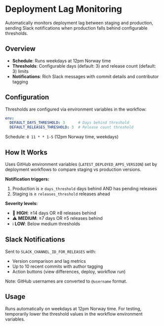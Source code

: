 # Deployment Lag Monitoring

Automatically monitors deployment lag between staging and production, sending Slack notifications when production falls behind configurable thresholds.

## Overview

- **Schedule**: Runs weekdays at 12pm Norway time
- **Thresholds**: Configurable days (default: 3) and release count (default: 3) limits
- **Notifications**: Rich Slack messages with commit details and contributor tagging

## Configuration

Thresholds are configured via environment variables in the workflow:
```yaml
env:
  DEFAULT_DAYS_THRESHOLD: 3      # Days behind threshold
  DEFAULT_RELEASES_THRESHOLD: 3  # Release count threshold
```

Schedule: `0 11 * * 1-5` (12pm Norway time, weekdays)

## How It Works

Uses GitHub environment variables (`LATEST_DEPLOYED_APPS_VERSION`) set by deployment workflows to compare staging vs production versions.

**Notification triggers:**
1. Production is ≥ `days_threshold` days behind AND has pending releases
2. Staging is ≥ `releases_threshold` releases ahead

**Severity levels:**
- 🚨 **HIGH**: ≥14 days OR ≥8 releases behind
- ⚠️ **MEDIUM**: ≥7 days OR ≥5 releases behind  
- ℹ️ **LOW**: Below medium thresholds

## Slack Notifications

Sent to `SLACK_CHANNEL_ID_FOR_RELEASES` with:
- Version comparison and lag metrics
- Up to 10 recent commits with author tagging
- Action buttons (view differences, deploy, workflow run)

Note: GitHub usernames are converted to `@username` format.

## Usage

Runs automatically on weekdays at 12pm Norway time. For testing, temporarily lower the threshold values in the workflow environment variables.

